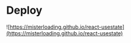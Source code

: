 
# Deploy
![https://misterloading.github.io/react-usestate](https://misterloading.github.io/react-usestate)
